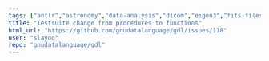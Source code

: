 ```yaml
---
tags: ["antlr","astronomy","data-analysis","dicom","eigen3","fits-files","geophysics","grib","gsl-library","hdf","hdf5","help-wanted","mapping","netcdf","plotting","plplot","programming-language","pv-wave","python","scientific-computing","scientific-visualization"]
title: "Testsuite change from procedures to functions"
html_url: "https://github.com/gnudatalanguage/gdl/issues/118"
user: "slayoo"
repo: "gnudatalanguage/gdl"
---
```


